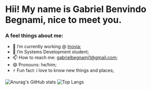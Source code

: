 
### <h1>Hii! My name is Gabriel Benvindo Begnami, nice to meet you.</h1>
<h3>A feel things about me:</h3>

- 🔭 I’m currently working @ <a href="https://www.inoviacorp.com/" target="_blank" rel="noopener noreferrer">Inovia</a>;
- 🌱 I’m Systems Development student;
- 📫 How to reach me: gabrielbegnami1@gmail.com;
- 😄 Pronouns: he/him;
- ⚡ Fun fact: i love to know new things and places;


![Anurag's GitHub stats](https://github-readme-stats.vercel.app/api?username=Welcome121&show_icons=true&theme=radical&hide_title=true&include_all_commits=true)
![Top Langs](https://github-readme-stats.vercel.app/api/top-langs/?username=Welcome121&layout=compact&theme=radical)
  
